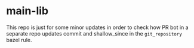 # main-lib
This repo is just for some minor updates in order to check how PR bot in a separate repo updates commit and shallow_since in the `git_repository` bazel rule.
